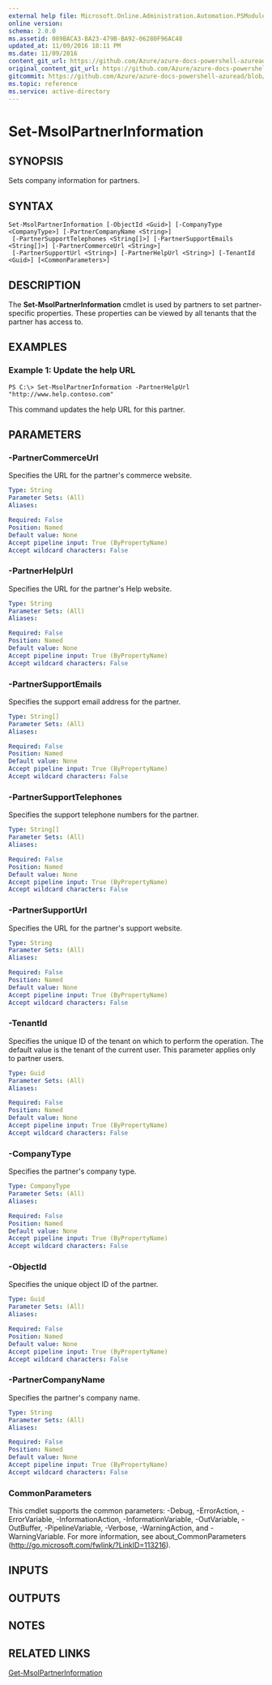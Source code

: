 ```yaml
---
external help file: Microsoft.Online.Administration.Automation.PSModule.dll-Help.xml
online version:
schema: 2.0.0
ms.assetid: 089BACA3-BA23-479B-BA92-06280F96AC48
updated_at: 11/09/2016 18:11 PM
ms.date: 11/09/2016
content_git_url: https://github.com/Azure/azure-docs-powershell-azuread/blob/rodejo5-10/Azure%20AD%20Cmdlets/MSOnline/v1/Set-MsolPartnerInformation.md
original_content_git_url: https://github.com/Azure/azure-docs-powershell-azuread/blob/rodejo5-10/Azure%20AD%20Cmdlets/MSOnline/v1/Set-MsolPartnerInformation.md
gitcommit: https://github.com/Azure/azure-docs-powershell-azuread/blob/7986fb4880d0ee292c289166871e4b25df1ad4b8
ms.topic: reference
ms.service: active-directory
---
```


# Set-MsolPartnerInformation

## SYNOPSIS
Sets company information for partners.

## SYNTAX

```
Set-MsolPartnerInformation [-ObjectId <Guid>] [-CompanyType <CompanyType>] [-PartnerCompanyName <String>]
 [-PartnerSupportTelephones <String[]>] [-PartnerSupportEmails <String[]>] [-PartnerCommerceUrl <String>]
 [-PartnerSupportUrl <String>] [-PartnerHelpUrl <String>] [-TenantId <Guid>] [<CommonParameters>]
```

## DESCRIPTION
The **Set-MsolPartnerInformation** cmdlet is used by partners to set partner-specific properties.
These properties can be viewed by all tenants that the partner has access to.

## EXAMPLES

### Example 1: Update the help URL
```
PS C:\> Set-MsolPartnerInformation -PartnerHelpUrl "http://www.help.contoso.com"
```

This command updates the help URL for this partner.

## PARAMETERS

### -PartnerCommerceUrl
Specifies the URL for the partner's commerce website.

```yaml
Type: String
Parameter Sets: (All)
Aliases:

Required: False
Position: Named
Default value: None
Accept pipeline input: True (ByPropertyName)
Accept wildcard characters: False
```

### -PartnerHelpUrl
Specifies the URL for the partner's Help website.

```yaml
Type: String
Parameter Sets: (All)
Aliases:

Required: False
Position: Named
Default value: None
Accept pipeline input: True (ByPropertyName)
Accept wildcard characters: False
```

### -PartnerSupportEmails
Specifies the support email address for the partner.

```yaml
Type: String[]
Parameter Sets: (All)
Aliases:

Required: False
Position: Named
Default value: None
Accept pipeline input: True (ByPropertyName)
Accept wildcard characters: False
```

### -PartnerSupportTelephones
Specifies the support telephone numbers for the partner.

```yaml
Type: String[]
Parameter Sets: (All)
Aliases:

Required: False
Position: Named
Default value: None
Accept pipeline input: True (ByPropertyName)
Accept wildcard characters: False
```

### -PartnerSupportUrl
Specifies the URL for the partner's support website.

```yaml
Type: String
Parameter Sets: (All)
Aliases:

Required: False
Position: Named
Default value: None
Accept pipeline input: True (ByPropertyName)
Accept wildcard characters: False
```

### -TenantId
Specifies the unique ID of the tenant on which to perform the operation.
The default value is the tenant of the current user.
This parameter applies only to partner users.

```yaml
Type: Guid
Parameter Sets: (All)
Aliases:

Required: False
Position: Named
Default value: None
Accept pipeline input: True (ByPropertyName)
Accept wildcard characters: False
```

### -CompanyType
Specifies the partner's company type.

```yaml
Type: CompanyType
Parameter Sets: (All)
Aliases:

Required: False
Position: Named
Default value: None
Accept pipeline input: True (ByPropertyName)
Accept wildcard characters: False
```

### -ObjectId
Specifies the unique object ID of the partner.

```yaml
Type: Guid
Parameter Sets: (All)
Aliases:

Required: False
Position: Named
Default value: None
Accept pipeline input: True (ByPropertyName)
Accept wildcard characters: False
```

### -PartnerCompanyName
Specifies the partner's company name.


```yaml
Type: String
Parameter Sets: (All)
Aliases:

Required: False
Position: Named
Default value: None
Accept pipeline input: True (ByPropertyName)
Accept wildcard characters: False
```

### CommonParameters
This cmdlet supports the common parameters: -Debug, -ErrorAction, -ErrorVariable, -InformationAction, -InformationVariable, -OutVariable, -OutBuffer, -PipelineVariable, -Verbose, -WarningAction, and -WarningVariable. For more information, see about_CommonParameters (http://go.microsoft.com/fwlink/?LinkID=113216).

## INPUTS

## OUTPUTS

## NOTES

## RELATED LINKS
[Get-MsolPartnerInformation](./Get-MsolPartnerInformation.md)
